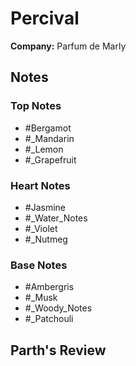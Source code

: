 # Percival

**Company:** Parfum de Marly

## Notes

### Top Notes
- #Bergamot
- #_Mandarin
- #_Lemon
- #_Grapefruit

### Heart Notes
- #Jasmine
- #_Water_Notes
- #_Violet
- #_Nutmeg

### Base Notes
- #Ambergris
- #_Musk
- #_Woody_Notes
- #_Patchouli

## Parth's Review

<!-- Add your review here -->
